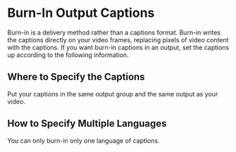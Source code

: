 # Burn\-In Output Captions<a name="burn-in-output-captions"></a>

Burn\-in is a delivery method rather than a captions format\. Burn\-in writes the captions directly on your video frames, replacing pixels of video content with the captions\. If you want burn\-in captions in an output, set the captions up according to the following information\.

## Where to Specify the Captions<a name="where-burn-in-output-captions"></a>

Put your captions in the same output group and the same output as your video\.

## How to Specify Multiple Languages<a name="multilang-burn-in-output-captions"></a>

You can only burn\-in only one language of captions\. 